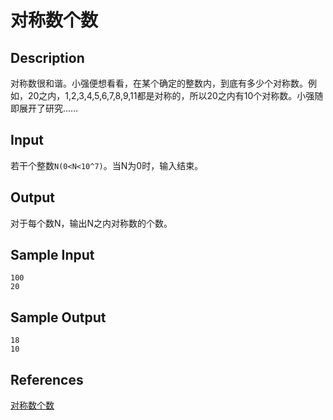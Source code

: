# 对称数个数

## Description

对称数很和谐。小强便想看看，在某个确定的整数内，到底有多少个对称数。例如，20之内，1,2,3,4,5,6,7,8,9,11都是对称的，所以20之内有10个对称数。小强随即展开了研究……

## Input

若干个整数`N(0<N<10^7)`。当N为0时，输入结束。

## Output

对于每个数N，输出N之内对称数的个数。

## Sample Input

```
100
20
```

## Sample Output

```
18
10
```

## References

[对称数个数](http://cpp.zjut.edu.cn/ShowProblem.aspx?ShowID=1597)

